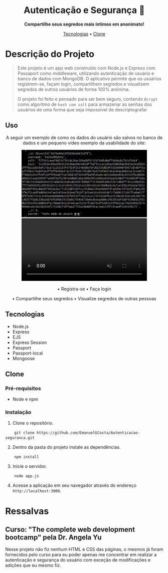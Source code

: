 <h1 align="center" font-weight: bold;">Autenticação e Segurança 🔐</h1>

<p align="center">
    <b>Compartilhe seus segredos mais íntimos em anonimato!</b>
</p>

<p align="center">
    <a href="#tech">Tecnologias</a> • 
    <a href="#clone">Clone</a>
</p>

# Descrição do Projeto

>Este projeto é um app web construído com Node.js e Express com Passaport como middleware, utilizando autenticação de usuário e banco de dados com MongoDB. O aplicativo permite que os usuários registrem-se, façam login, compartilhem segredos e visualizem segredos de outros usuários de forma 100% anônima.
>
>O projeto foi feito e pensado para ser bem seguro, contendo `Bcrypt` como algoritmo de `hash com salt` para armazenar as senhas dos usuários de uma forma que seja impossível de descriptografar

## Uso

<div align="center">
    <p>A seguir um exemplo de como os dados do usuário são salvos no banco de dados e um pequeno vídeo exemplo da usabilidade do site: </p>
    <p>
        <img src="assets\Database-pic.png" width="400px" height="215"/>
        <video width="400" autoplay muted>
            <source src="assets\site-sample.mp4" type="video/mp4">
            Your browser does not support the video tag.
        </video>
    </p>
</div>

<div align="center">
    <p>• Registra-se • Faça login</p>
    <p>• Compartilhe seus segredos • Visualize segredos de outras pessoas</p>
</div>



<h2 id="tech">Tecnologias</h2>

- Node.js
- Express
- EJS
- Express Session
- Passport
- Passport-local
- Mongoose

<h2 id="clone">Clone</h2>

### Pré-requisitos

- Node e npm

### Instalação

1. Clone o repositório.

```
    git clone https://github.com/EmanuelGCosta/Autenticacao-seguranca.git
```
2. Dentro da pasta do projeto instale as dependências.
```
    npm install
```
3. Inicie o servidor.
```
    node app.js
```
4. Acesse a aplicação em seu navegador através do endereço `http://localhost:3000`.


# Ressalvas
## Curso: "The complete web development bootcamp" pela Dr. Angela Yu

Nesse projeto não fiz nenhum HTML e CSS das páginas, o mesmos já foram fornecidos pelo curso para eu poder apenas me concentrar em realizar a autenticação e segurança do usuário com exceção de modificações e adições que eu mesmo fiz.